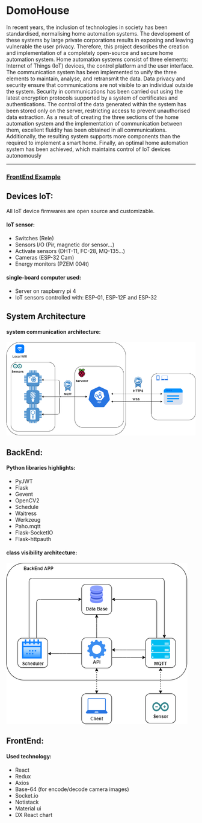 # DomoHouse


In recent years, the inclusion of technologies in society has been
standardised, normalising home automation systems. The development of
these systems by large private corporations results in exposing and leaving
vulnerable the user privacy. Therefore, this project describes the creation
and implementation of a completely open-source and secure home
automation system. Home automation systems consist of three elements:
Internet of Things (IoT) devices, the control platform and the user interface.
The communication system has been implemented to unify the three
elements to maintain, analyse, and retransmit the data. Data privacy and
security ensure that communications are not visible to an individual outside
the system. Security in communications has been carried out using the
latest encryption protocols supported by a system of certificates and
authentications. The control of the data generated within the system has
been stored only on the server, restricting access to prevent unauthorised
data extraction. As a result of creating the three sections of the home
automation system and the implementation of communication between
them, excellent fluidity has been obtained in all communications.
Additionally, the resulting system supports more components than the
required to implement a smart home. Finally, an optimal home automation
system has been achieved, which maintains control of IoT devices
autonomously

----------------

### [FrontEnd Example](https://home.tonicifre.com/)


## Devices IoT:

All IoT device firmwares are open source and customizable.

#### IoT sensor:
 - Switches (Rele)
 - Sensors I/O (Pir, magnetic dor sensor...)
 - Activate sensors (DHT-11, FC-28, MQ-135...)
 - Cameras (ESP-32 Cam)
 - Energy monitors (PZEM 004t)

#### single-board computer used:
 - Server on raspberry pi 4
 - IoT sensors controlled with: ESP-01, ESP-12F and ESP-32


## System Architecture
#### system communication architecture:

![System architecture](_images/system_architecture.png "System architecture")



## BackEnd:

#### Python libraries highlights:
 - PyJWT
 - Flask
 - Gevent
 - OpenCV2
 - Schedule
 - Waitress
 - Werkzeug
 - Paho.mqtt
 - Flask-SocketIO
 - Flask-httpauth


#### class visibility architecture:
 
![Python architecture](_images/python_architecture.png "Python architecture")


## FrontEnd:

#### Used technology:
 - React
 - Redux
 - Axios
 - Base-64 (for encode/decode camera images)
 - Socket.io
 - Notistack
 - Material ui
 - DX React chart

